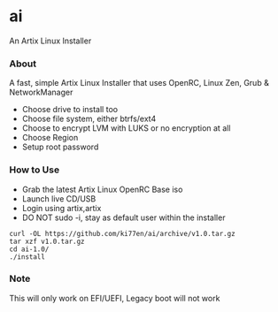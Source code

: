 # ai
An Artix Linux Installer

### About
A fast, simple Artix Linux Installer that uses OpenRC, Linux Zen, Grub & NetworkManager
* Choose drive to install too
* Choose file system, either btrfs/ext4
* Choose to encrypt LVM with LUKS or no encryption at all
* Choose Region
* Setup root password

### How to Use
* Grab the latest Artix Linux OpenRC Base iso
* Launch live CD/USB
* Login using artix,artix
* DO NOT sudo -i, stay as default user within the installer

```
curl -OL https://github.com/ki77en/ai/archive/v1.0.tar.gz
tar xzf v1.0.tar.gz
cd ai-1.0/
./install
```

### Note
This will only work on EFI/UEFI, Legacy boot will not work



